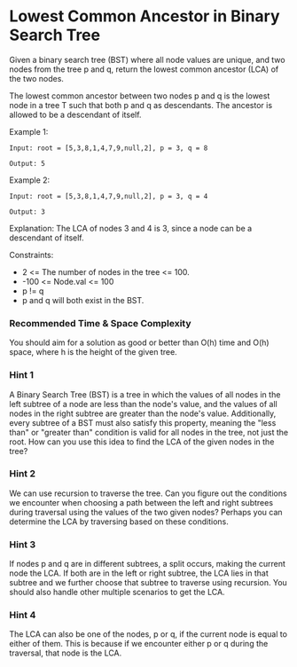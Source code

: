 # **Lowest Common Ancestor in Binary Search Tree**

Given a binary search tree (BST) where all node values are unique, and two nodes from the tree p and q, return the lowest common ancestor (LCA) of the two nodes.

The lowest common ancestor between two nodes p and q is the lowest node in a tree T such that both p and q as descendants. The ancestor is allowed to be a descendant of itself.

Example 1:

```
Input: root = [5,3,8,1,4,7,9,null,2], p = 3, q = 8

Output: 5

```

Example 2:

```
Input: root = [5,3,8,1,4,7,9,null,2], p = 3, q = 4

Output: 3

```

Explanation: The LCA of nodes 3 and 4 is 3, since a node can be a descendant of itself.

Constraints:

- 2 <= The number of nodes in the tree <= 100.
- -100 <= Node.val <= 100
- p != q
- p and q will both exist in the BST.



### Recommended Time & Space Complexity

You should aim for a solution as good or better than O(h) time and O(h) space, where h is the height of the given tree.


### Hint 1

A Binary Search Tree (BST) is a tree in which the values of all nodes in the left subtree of a node are less than the node's value, and the values of all nodes in the right subtree are greater than the node's value. Additionally, every subtree of a BST must also satisfy this property, meaning the "less than" or "greater than" condition is valid for all nodes in the tree, not just the root. How can you use this idea to find the LCA of the given nodes in the tree?


### Hint 2

We can use recursion to traverse the tree. Can you figure out the conditions we encounter when choosing a path between the left and right subtrees during traversal using the values of the two given nodes? Perhaps you can determine the LCA by traversing based on these conditions.


### Hint 3

If nodes p and q are in different subtrees, a split occurs, making the current node the LCA. If both are in the left or right subtree, the LCA lies in that subtree and we further choose that subtree to traverse using recursion. You should also handle other multiple scenarios to get the LCA.


### Hint 4

The LCA can also be one of the nodes, p or q, if the current node is equal to either of them. This is because if we encounter either p or q during the traversal, that node is the LCA.